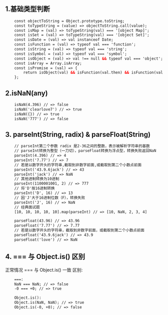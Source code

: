 <!--
 * @Author: your name
 * @Date: 2021-03-15 10:48:31
 * @LastEditTime: 2021-09-16 10:45:58
 * @LastEditors: Please set LastEditors
 * @Description: In User Settings Edit
 * @FilePath: \lcz_document\docs\js\base.md
-->
## 1.基础类型判断
```html
    const objectToString = Object.prototype.toString;
    const toTypeString = (value) => objectToString.call(value);
    const isMap = (val) => toTypeString(val) === '[object Map]';
    const isSet = (val) => toTypeString(val) === '[object Set]';
    const isDate = (val) => val instanceof Date;
    const isFunction = (val) => typeof val === 'function';
    const isString = (val) => typeof val === 'string';
    const isSymbol = (val) => typeof val === 'symbol';
    const isObject = (val) => val !== null && typeof val === 'object';
    const isArray = Array.isArray;
    const isPromise = (val) => {
        return isObject(val) && isFunction(val.then) && isFunction(val.catch);
    };
```
## 2.isNaN(any)
```html
    isNaN(4.396) // => false
    isNaN('clearlove7') // => true
    isNaN({}) // => true
    isNaN('777') // => false
```

## 3. parseInt(String, radix) & parseFloat(String)
```html
    // parseInt第二个参数 radix 是2-36之间的整数，表示被解析字符串的基数
    // parseInt转换为整型（一刀切），parseFloat转换为浮点型，转换失败返回NaN
    parseInt(4.396) // => 4
    parseInt('7.77') // => 7
    // 若是以数字开头的字符串,截取到非数字前面,或截取到第二个小数点前面
    parseInt('43.9.6jack') // => 43
    parseInt('jack') // => NaN
    // 其他进制转换为10进制
    parseInt(1100001001, 2) // => 777
    // 将'D'按16进制转换
    parseInt('D', 16) // => 13
    // 因'J'大于16进制位数（F），转换失败
    parseInt('J', 16) // => NaN
    // 经典面试题
    [10, 10, 10, 10, 10].map(parseInt) // => [10, NaN, 2, 3, 4]

    parseFloat(43.96) // => 43.96
    parseFloat('7.77') // => 7.77
    // 若是以数字开头的字符串，截取到非数字前面，或截取到第二个小数点前面
    parseFloat('43.9.6jack') // => 43.9
    parseFloat('love') // => NaN
```

## 4. === 与 Object.is() 区别
正常情况 === 与 Object.is() 一致 
区别:
```html
    ===:
    NaN === NaN; // => false
    -0 === +0; // => true

    Object.is():
    Object.is(NaN, NaN); // => true
    Object.is(-0, +0); // => false
```